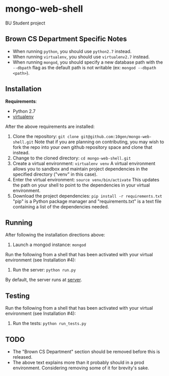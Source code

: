 mongo-web-shell
===============

BU Student project

Brown CS Department Specific Notes
----------------------------------
* When running `python`, you should use `python2.7` instead.
* When running `virtualenv`, you should use `virtualenv2.7` instead.
* When running `mongod`, you should specify a new database path with the
  `--dbpath` flag as the default path is not writable (ex: `mongod --dbpath
  <path>`).

Installation
------------
__Requirements__:
* Python 2.7
* [virtualenv](https://pypi.python.org/packages/source/v/virtualenv/)

After the above requirements are installed:

1. Clone the repository: `git clone git@github.com:10gen/mongo-web-shell.git`
   Note that if you are planning on contributing, you may wish to fork the repo
   into your own github repository space and clone that instead.
2. Change to the cloned directory: `cd mongo-web-shell.git`
3. Create a virtual environment: `virtualenv venv` A virtual environment allows
   you to sandbox and maintain project dependencies in the specified directory
   ("venv" in this case).
4. Enter the virtual environment: `source venv/bin/activate` This updates the
   path on your shell to point to the dependencies in your virtual environment.
5. Download the project dependencies: `pip install -r requirements.txt`
   "pip" is a Python package manager and "requirements.txt" is a text file
   containing a list of the dependencies needed.

Running
-------
After following the installation directions above:

1. Launch a mongod instance: `mongod`

Run the following from a shell that has been activated with your virtual
environment (see Installation #4):

1. Run the server: `python run.py`

By default, the server runs at [server][].

Testing
-------
Run the following from a shell that has been activated with your virtual
environment (see Installation #4):

1. Run the tests: `python run_tests.py`

TODO
----
* The "Brown CS Department" section should be removed before this is released.
* The above text explains more than it probably should in a prod environment.
  Considering removing some of it for brevity's sake.

[server]: http://localhost:5000
